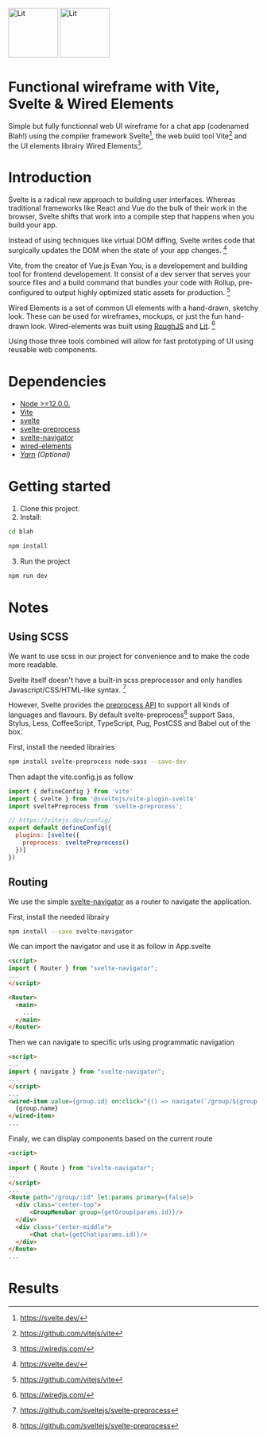 <img src="https://vitejs.dev/logo.svg" alt="Lit" height="100">   <img src="https://svelte.dev/svelte-logo-horizontal.svg" alt="Lit" height="100">

# Functional wireframe with Vite, Svelte & Wired Elements
Simple but fully functionnal web UI wireframe for a chat app (codenamed Blah!) using the compiler framework Svelte[^1], the web build tool Vite[^2] and the UI elements librairy Wired Elements[^3].

# Introduction
Svelte is a radical new approach to building user interfaces. Whereas traditional frameworks like React and Vue do the bulk of their work in the browser, Svelte shifts that work into a compile step that happens when you build your app.

Instead of using techniques like virtual DOM diffing, Svelte writes code that surgically updates the DOM when the state of your app changes. [^1]

Vite, from the creator of Vue.js Evan You, is a developement and building tool for frontend developement.
It consist of a dev server that serves your source files and a build command that bundles your code with Rollup, pre-configured to output highly optimized static assets for production. [^2]

Wired Elements is a set of common UI elements with a hand-drawn, sketchy look. These can be used for wireframes, mockups, or just the fun hand-drawn look.
Wired-elements was built using [RoughJS](https://roughjs.com/) and [Lit](https://lit.dev/). [^3]

Using those three tools combined will allow for fast prototyping of UI using reusable web components.
# Dependencies
* [Node >=12.0.0.](https://nodejs.org/en/)
* [Vite](https://github.com/vitejs/vite)
* [svelte](https://github.com/sveltejs/svelte)
* [svelte-preprocess](https://github.com/sveltejs/svelte-preprocess)
* [svelte-navigator](https://github.com/mefechoel/svelte-navigator)
* [wired-elements](https://github.com/rough-stuff/wired-elements)
* [*Yarn*](https://yarnpkg.com/) *(Optional)*
# Getting started
1. Clone this project.
2. Install:

````bash
cd blah
````
````bash
npm install
````
3. Run the project
````bash
npm run dev
````

# Notes

## Using SCSS
We want to use scss in our project for convenience and to make the code more readable.

Svelte itself doesn't have a built-in scss preprocessor and only handles Javascript/CSS/HTML-like syntax. [^4]

However, Svelte provides the [preprocess API](https://svelte.dev/docs#svelte_preprocess) to support all kinds of languages and flavours. By default svelte-preprocess[^4] support Sass, Stylus, Less, CoffeeScript, TypeScript, Pug, PostCSS and Babel out of the box.

First, install the needed librairies

````bash
npm install svelte-preprocess node-sass --save-dev
````
Then adapt the vite.config.js as follow

````js
import { defineConfig } from 'vite'
import { svelte } from '@sveltejs/vite-plugin-svelte'
import sveltePreprocess from 'svelte-preprocess';

// https://vitejs.dev/config/
export default defineConfig({
  plugins: [svelte({
    preprocess: sveltePreprocess()
  })]
})
````
## Routing
We use the simple [svelte-navigator](https://github.com/mefechoel/svelte-navigator) as a router to navigate the application.

First, install the needed librairy

````bash
npm install --save svelte-navigator
````

We can import the navigator and use it as follow in App.svelte

````html
<script>
import { Router } from "svelte-navigator";
...
</script>

<Router>
  <main>
    ...
  </main>
</Router>
````
Then we can navigate to specific urls using programmatic navigation
````html
<script>
...
import { navigate } from "svelte-navigator";
...
</script>
...
<wired-item value={group.id} on:click="{() => navigate(`/group/${group.id}`)}">
  {group.name}
</wired-item>
...
````
Finaly, we can display components based on the current route
````html
<script>
...
import { Route } from "svelte-navigator";
...
</script>
...
<Route path="/group/:id" let:params primary={false}>
  <div class="center-top">
      <GroupMenubar group={getGroup(params.id)}/>
  </div>
  <div class="center-middle">
      <Chat chat={getChat(params.id)}/>
  </div>
</Route>
...
````

# Results

[^1]: https://svelte.dev/
[^2]: https://github.com/vitejs/vite
[^3]: https://wiredjs.com/
[^4]: https://github.com/sveltejs/svelte-preprocess

